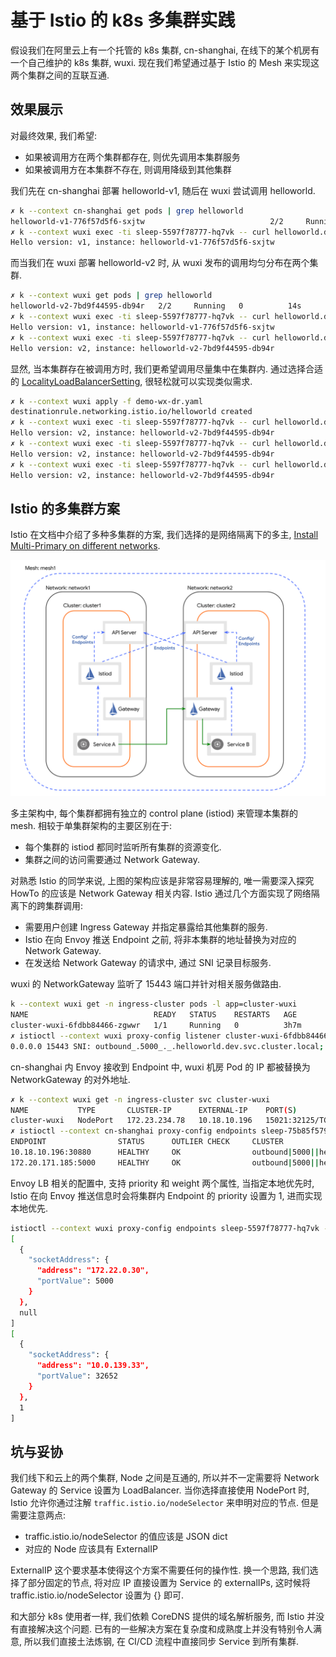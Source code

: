 # 基于 Istio 的 k8s 多集群实践

假设我们在阿里云上有一个托管的 k8s 集群, cn-shanghai,
在线下的某个机房有一个自己维护的 k8s 集群, wuxi.
现在我们希望通过基于 Istio 的 Mesh 来实现这两个集群之间的互联互通.

## 效果展示
对最终效果, 我们希望:
- 如果被调用方在两个集群都存在, 则优先调用本集群服务
- 如果被调用方在本集群不存在, 则调用降级到其他集群

我们先在 cn-shanghai 部署 helloworld-v1, 随后在 wuxi 尝试调用 helloworld.
```bash
✗ k --context cn-shanghai get pods | grep helloworld
helloworld-v1-776f57d5f6-sxjtw                            2/2     Running            0               162m
✗ k --context wuxi exec -ti sleep-5597f78777-hq7vk -- curl helloworld.dev:5000/hello
Hello version: v1, instance: helloworld-v1-776f57d5f6-sxjtw
```

而当我们在 wuxi 部署 helloworld-v2 时, 从 wuxi 发布的调用均匀分布在两个集群.
```bash
✗ k --context wuxi get pods | grep helloworld
helloworld-v2-7bd9f44595-db94r   2/2     Running   0          14s
✗ k --context wuxi exec -ti sleep-5597f78777-hq7vk -- curl helloworld.dev:5000/hello
Hello version: v1, instance: helloworld-v1-776f57d5f6-sxjtw
✗ k --context wuxi exec -ti sleep-5597f78777-hq7vk -- curl helloworld.dev:5000/hello
Hello version: v2, instance: helloworld-v2-7bd9f44595-db94r
```

显然, 当本集群存在被调用方时, 我们更希望调用尽量集中在集群内.
通过选择合适的 [LocalityLoadBalancerSetting](https://istio.io/latest/docs/reference/config/networking/destination-rule/#LocalityLoadBalancerSetting), 很轻松就可以实现类似需求.
```bash
✗ k --context wuxi apply -f demo-wx-dr.yaml
destinationrule.networking.istio.io/helloworld created
✗ k --context wuxi exec -ti sleep-5597f78777-hq7vk -- curl helloworld.dev:5000/hello
Hello version: v2, instance: helloworld-v2-7bd9f44595-db94r
✗ k --context wuxi exec -ti sleep-5597f78777-hq7vk -- curl helloworld.dev:5000/hello
Hello version: v2, instance: helloworld-v2-7bd9f44595-db94r
✗ k --context wuxi exec -ti sleep-5597f78777-hq7vk -- curl helloworld.dev:5000/hello
Hello version: v2, instance: helloworld-v2-7bd9f44595-db94r
```

## Istio 的多集群方案
Istio 在文档中介绍了多种多集群的方案, 我们选择的是网络隔离下的多主,
[Install Multi-Primary on different networks](https://istio.io/latest/docs/setup/install/multicluster/multi-primary_multi-network/).

![Multiple primary clusters on separate networks](../images/mc-istio-arch.svg)

多主架构中, 每个集群都拥有独立的 control plane (istiod) 来管理本集群的 mesh.
相较于单集群架构的主要区别在于:
- 每个集群的 istiod 都同时监听所有集群的资源变化.
- 集群之间的访问需要通过 Network Gateway.

对熟悉 Istio 的同学来说, 上图的架构应该是非常容易理解的,
唯一需要深入探究 HowTo 的应该是 Network Gateway 相关内容.
Istio 通过几个方面实现了网络隔离下的跨集群调用:
- 需要用户创建 Ingress Gateway 并指定暴露给其他集群的服务.
- Istio 在向 Envoy 推送 Endpoint 之前, 将非本集群的地址替换为对应的 Network Gateway.
- 在发送给 Network Gateway 的请求中, 通过 SNI 记录目标服务.

wuxi 的 NetworkGateway 监听了 15443 端口并针对相关服务做路由.
```bash
k --context wuxi get -n ingress-cluster pods -l app=cluster-wuxi
NAME                            READY   STATUS    RESTARTS   AGE
cluster-wuxi-6fdbb84466-zgwwr   1/1     Running   0          3h7m
✗ istioctl --context wuxi proxy-config listener cluster-wuxi-6fdbb84466-zgwwr.ingress-cluster --port 15443 | grep helloworld
0.0.0.0 15443 SNI: outbound_.5000_._.helloworld.dev.svc.cluster.local; App: istio,istio-peer-exchange,istio-http/1.0,istio-http/1.1,istio-h2                       Cluster: outbound_.5000_._.helloworld.dev.svc.cluster.local
```

cn-shanghai 内 Envoy 接收到 Endpoint 中, wuxi 机房 Pod 的 IP 都被替换为 NetworkGateway 的对外地址.
```bash
✗ k --context wuxi get -n ingress-cluster svc cluster-wuxi
NAME           TYPE       CLUSTER-IP      EXTERNAL-IP    PORT(S)                                                           AGE
cluster-wuxi   NodePort   172.23.234.78   10.18.10.196   15021:32125/TCP,15443:30880/TCP,15012:30500/TCP,15017:32230/TCP   3h50m
✗ istioctl --context cn-shanghai proxy-config endpoints sleep-75b85f5796-f6k89 --cluster "outbound|5000||helloworld.dev.svc.cluster.local"
ENDPOINT                STATUS      OUTLIER CHECK     CLUSTER
10.18.10.196:30880      HEALTHY     OK                outbound|5000||helloworld.dev.svc.cluster.local
172.20.171.185:5000     HEALTHY     OK                outbound|5000||helloworld.dev.svc.cluster.local
```

Envoy LB 相关的配置中, 支持 priority 和 weight 两个属性, 当指定本地优先时,
Istio 在向 Envoy 推送信息时会将集群内 Endpoint 的 priority 设置为 1, 进而实现本地优先.
```bash
istioctl --context wuxi proxy-config endpoints sleep-5597f78777-hq7vk --cluster "outbound|5000||helloworld.dev.svc.cluster.local" -o json | jq '.[].hostStatuses[] | [.address, .priority]'
[
  {
    "socketAddress": {
      "address": "172.22.0.30",
      "portValue": 5000
    }
  },
  null
]
[
  {
    "socketAddress": {
      "address": "10.0.139.33",
      "portValue": 32652
    }
  },
  1
]
```

## 坑与妥协
我们线下和云上的两个集群, Node 之间是互通的,
所以并不一定需要将 Network Gateway 的 Service 设置为 LoadBalancer.
当你选择直接使用 NodePort 时, Istio 允许你通过注解 `traffic.istio.io/nodeSelector` 来申明对应的节点.
但是需要注意两点:
- traffic.istio.io/nodeSelector 的值应该是 JSON dict
- 对应的 Node 应该具有 ExternalIP

ExternalIP 这个要求基本使得这个方案不需要任何的操作性. 换一个思路, 我们选择了部分固定的节点,
将对应 IP 直接设置为 Service 的 externalIPs, 这时候将 traffic.istio.io/nodeSelector 设置为 {} 即可.

和大部分 k8s 使用者一样, 我们依赖 CoreDNS 提供的域名解析服务, 而 Istio 并没有直接解决这个问题.
已有的一些解决方案在复杂度和成熟度上并没有特别令人满意, 所以我们直接土法炼钢, 在 CI/CD 流程中直接同步 Service 到所有集群.
